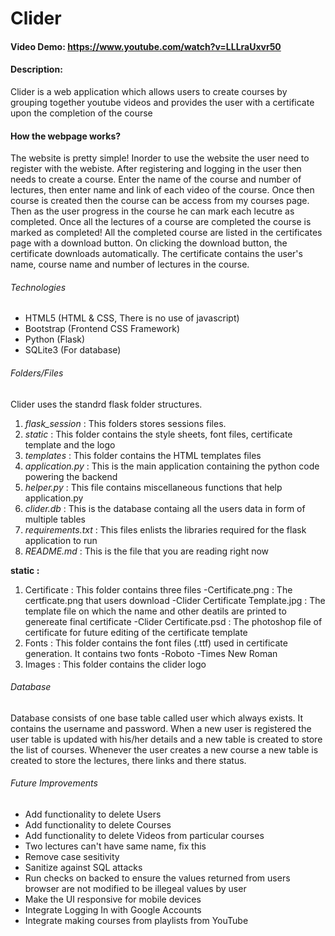 # Clider
#### Video Demo:  https://www.youtube.com/watch?v=LLLraUxvr50
#### Description:

Clider is a web application which allows users to create courses by grouping together youtube videos
and provides the user with a certificate upon the completion of the course

#### How the webpage works?
The website is pretty simple! Inorder to use the website the user need to register with the webiste. After registering and logging in
the user then needs to create a course. Enter the name of the course and number of lectures, then enter name and link of each video of the
course. Once then course is created then the course can be access from my courses page. Then as the user progress in the course he can
mark each lecutre as completed. Once all the lectures of a course are completed the course is marked as completed! All the completed
course are listed in the certificates page with a download button. On clicking the download button, the certificate downloads automatically.
The certificate contains the user's name, course name and number of lectures in the course.

###### Technologies

- HTML5 (HTML & CSS, There is no use of javascript)
- Bootstrap (Frontend CSS Framework)
- Python (Flask)
- SQLite3 (For database)

###### Folders/Files

Clider uses the standrd flask folder structures.

1. *flask_session* : This folders stores sessions files. 
2. *static* : This folder contains the style sheets, font files, certificate template and the logo
3. *templates* : This folder contains the HTML templates files
4. *application.py* : This is the main application containing the python code powering the backend
5. *helper.py* : This file contains miscellaneous functions that help application.py
6. *clider.db* : This is the database containg all the users data in form of multiple tables
7. *requirements.txt* : This files enlists the libraries required for the flask application to run
8. *README.md* : This is the file that you are reading right now

**static :**
1. Certificate : This folder contains three files
    -Certificate.png : The certficate.png that users download
    -Clider Certificate Template.jpg : The template file on which the name and other deatils are printed to genereate final certificate
    -Clider Certificate.psd : The photoshop file of certificate for future editing of the certificate template
2. Fonts : This folder contains the font files (.ttf) used in certificate generation. It contains two fonts
    -Roboto
    -Times New Roman
3. Images : This folder contains the clider logo

###### Database
Database consists of one base table called user which always exists. It contains the username and password. When a new user is registered
the user table is updated with his/her details and a new table is created to store the list of courses. Whenever the user creates a new
course a new table is created to store the lectures, there links and there status.

###### Future Improvements
- Add functionality to delete Users
- Add functionality to delete Courses
- Add functionality to delete Videos from particular courses
- Two lectures can't have same name, fix this
- Remove case sesitivity
- Sanitize against SQL attacks
- Run checks on backed to ensure the values returned from users browser are not modified to be illegeal values by user
- Make the UI responsive for mobile devices
- Integrate Logging In with Google Accounts
- Integrate making courses from playlists from YouTube

